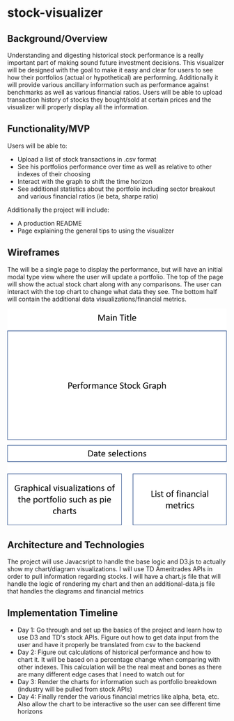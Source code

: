 # stock-visualizer

## Background/Overview

Understanding and digesting historical stock performance is a really important part of making sound future investment decisions. This visualizer will be designed with the goal to make it easy and clear for users to see how their portfolios (actual or hypothetical) are performing. Additionally it will provide various ancillary information such as performance against benchmarks as well as various financial ratios. Users will be able to upload transaction history of stocks they bought/sold at certain prices and the visualizer will properly display all the information.

## Functionality/MVP
Users will be able to:
*	Upload a list of stock transactions in .csv format
*	See his portfolios performance over time as well as relative to other indexes of their choosing 
*	Interact with the graph to shift the time horizon
*	See additional statistics about the portfolio including sector breakout and various financial ratios (ie beta, sharpe ratio)

Additionally the project will include: 

*	A production README
*	Page explaining the general tips to using the visualizer 

## Wireframes

The will be a single page to display the performance, but will have an initial modal type view where the user will update a portfolio. The top of the page will show the actual stock chart along with any comparisons. The user can interact with the top chart to change what data they see. The bottom half will contain the additional data visualizations/financial metrics.

![alt text](https://raw.githubusercontent.com/ralles-liu/stock-visualizer/main/src/assets/images/wireframe.png)

## Architecture and Technologies

The project will use Javacsript to handle the base logic and D3.js to actually show my chart/diagram visualizations. I will use TD Ameritrades APIs in order to pull information regarding stocks. I will have a chart.js file that will handle the logic of rendering my chart and then an additional-data.js file that handles the diagrams and financial metrics 

## Implementation Timeline

* Day 1: Go through and set up the basics of the project and learn how to use D3 and TD's stock APIs. Figure out how to get data input from the user and have it properly be translated from csv to the backend
* Day 2: Figure out calculations of historical performance and how to chart it. It will be based on a percentage change when comparing with other indexes. This calculation will be the real meat and bones as there are many different edge cases that I need to watch out for
* Day 3: Render the charts for information such as portfolio breakdown (industry will be pulled from stock APIs)
* Day 4: Finally render the various financial metrics like alpha, beta, etc. Also allow the chart to be interactive so the user can see different time horizons
